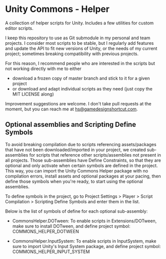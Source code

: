 # Unity Commons - Helper

A collection of helper scripts for Unity. Includes a few utilities for custom editor scripts.

I keep this repository to use as Git submodule in my personal and team projects. I consider most scripts to be stable,
but I regularly add features and update the API to fit new versions of Unity, or the needs of my current project;
sometimes breaking compatibility with previous projects.

For this reason, I recommend people who are interested in the scripts but not working directly with me to either

* download a frozen copy of master branch and stick to it for a given project
* or download and adapt individual scripts as they need (just copy the MIT LICENSE along)

Improvement suggestions are welcome. I don't take pull requests at the moment, but you can reach me at
hs@gamedesignshortcut.com.

## Optional assemblies and Scripting Define Symbols

To avoid breaking compilation due to scripts referencing assets/packages that have not been downloaded/imported in your project, we created sub-assemblies for scripts that reference other scripts/assemblies not present in all projects. Those sub-assemblies have Define Constraints, so that they are optional and only activate when certain symbols are defined in the project. This way, you can import the Unity Commons Helper package with no compilation errors, install assets and optional packages at your pacing, then define those symbols when you're ready, to start using the optional assemblies.

To define symbols in the project, go to Project Settings > Player > Script Compilation > Scripting Define Symbols and enter them in the list.

Below is the list of symbols of define for each optional sub-assembly:

* CommonsHelper.DOTween: To enable scripts in Extensions/DOTween, make sure to install DOTween, and define project symbol: COMMONS_HELPER_DOTWEEN

* CommonsHelper.InputSystem: To enable scripts in InputSystem, make sure to import Unity's Input System package, and define project symbol: COMMONS_HELPER_INPUT_SYSTEM